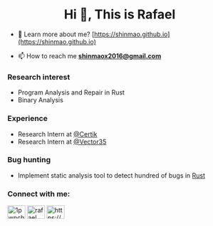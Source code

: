 <h1 align="center">Hi 👋, This is Rafael</h1>

- 📝 Learn more about me? [https://shinmao.github.io](https://shinmao.github.io)

- 📫 How to reach me **shinmaox2016@gmail.com**

<p align="left">
<h3 align="left">Research interest</h3>
<ul>
  <li>Program Analysis and Repair in Rust</li>
  <li>Binary Analysis</li>
</ul>
<h3 align="left">Experience</h3>
<ul>
  <li>Research Intern at <a href="https://www.certik.com/">@Certik</a></li>
  <li>Research Intern at <a href="https://github.com/Vector35">@Vector35</a></li>
</ul>
<h3 align="left">Bug hunting</h3>
<ul>
  <li>Implement static analysis tool to detect hundred of bugs in <a href="https://github.com/shinmao/Bug-hunting-in-Rust">Rust</a></li>
</ul>
</p>

<p align="left">
<h3 align="left">Connect with me:</h3>
<a href="https://twitter.com/1pwnch" target="blank"><img align="center" src="https://cdn.jsdelivr.net/npm/simple-icons@3.0.1/icons/twitter.svg" alt="1pwnch" height="30" width="40" /></a>
<a href="https://www.linkedin.com/in/plz-hash-chen-2019/" target="blank"><img align="center" src="https://cdn.jsdelivr.net/npm/simple-icons@3.0.1/icons/linkedin.svg" alt="rafael chen" height="30" width="40" /></a>
<a href="/https://blog.1pwnch.com/index.xml" target="blank"><img align="center" src="https://cdn.jsdelivr.net/npm/simple-icons@3.0.1/icons/rss.svg" alt="https://blog.1pwnch.com/index.xml" height="30" width="40" /></a>
</p>
